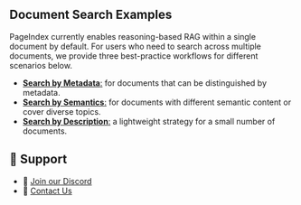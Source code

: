 

## Document Search Examples


PageIndex currently enables reasoning-based RAG within a single document by default.
For users who need to search across multiple documents, we provide three best-practice workflows for different scenarios below.

* [**Search by Metadata**:](doc-search/metadata.md) for documents that can be distinguished by metadata.
* [**Search by Semantics**:](doc-search/semantics.md) for documents with different semantic content or cover diverse topics.
* [**Search by Description**:](doc-search/description.md) a lightweight strategy for a small number of documents.

## 💬 Support

* 🤝 [Join our Discord](https://discord.gg/VuXuf29EUj)
* 📨 [Contact Us](https://ii2abc2jejf.typeform.com/to/meB40zV0)